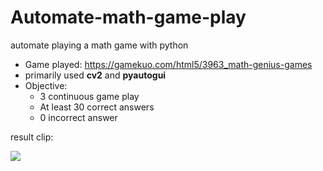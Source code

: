# Automate-math-game-play
automate playing a math game with python

* Game played: https://gamekuo.com/html5/3963_math-genius-games
* primarily used **cv2** and **pyautogui**
* Objective: 
  * 3 continuous game play
  * At least 30 correct answers
  * 0 incorrect answer


result clip:

![](https://media.giphy.com/media/SRMqFIkqyKXsVEj2Or/giphy.gif)
